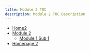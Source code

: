 ```yaml
---
title: Module 2 TOC
description: Module 2 TOC Description
---
```


- [Home2](home2.md)
- [Module 2](#module2-sub1)
    - [Module 1 Sub 1](module2-sub1/module2-sub1.md)
- [Homepage 2](module2.md)
